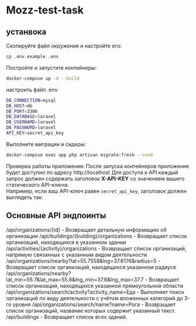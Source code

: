 # Mozz-test-task
## устанвока
Скопируйте файл окружения и настройте его:
```sh
cp .env.example .env
```
Постройте и запустите контейнеры:
```sh
docker-compose up -d --build
```
настроить файл .env
```sh
DB_CONNECTION=mysql
DB_HOST=db
DB_PORT=3306
DB_DATABASE=laravel
DB_USERNAME=laravel
DB_PASSWORD=laravel
API_KEY=secret_api_key
```
Выполните миграции и сидеры:
```sh
docker-compose exec app php artisan migrate:fresh --seed
```
Проверка работы приложения:
После запуска контейнеров приложение будет доступно по адресу http://localhost
Для доступа к API каждый запрос должен содержать заголовок **X-API-KEY** со значением вашего статического API-ключа.  
Например, если ваш API-ключ равен `secret_api_key`, заголовок должен выглядеть так:
## Основные API эндпоинты
/api/organizations/{id} - Возвращает детальную информацию об организации
/api/buildings/{building}/organizations - Возвращает список организаций, находящихся в указанном здании
/api/activities/{activity}/organizations - Возвращает список организаций, напрямую связанных с указанным видом деятельности
/api/organizations/nearby?lat=55.7558&lng=37.6176&radius=5 - Возвращает список организаций, находящихся указанном радиусе 
/api/organizations/nearby?lat_min=55.7&lat_max=55.8&lng_min=37.6&lng_max=37.7 - Возвращает список организаций, находящихся указанной прямоугольной области
/api/organizations/search/activity?activity_name=Еда - Выполняет поиск организаций по виду деятельности с учётом вложенных категорий до 3-го уровня 
/api/organizations/search/name?name=Рога - Возвращает список организаций, название которых содержит указанный текст.
/api/buildings - Возвращает список всех зданий.

